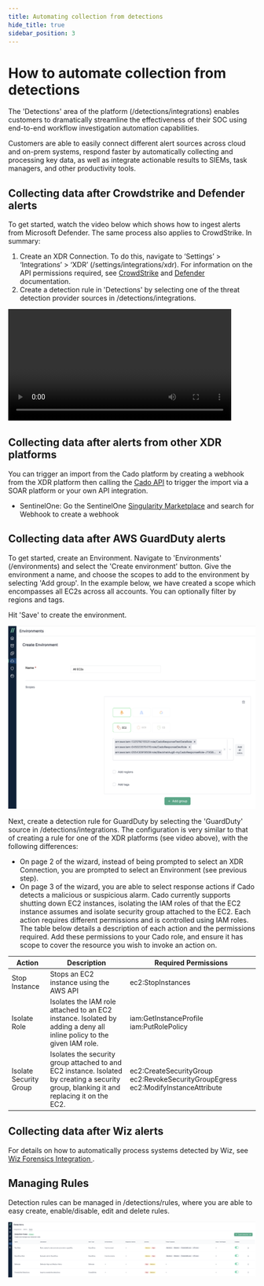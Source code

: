 ```yaml
---
title: Automating collection from detections
hide_title: true
sidebar_position: 3
---
```


# How to automate collection from detections

The 'Detections' area of the platform (/detections/integrations) enables customers to dramatically streamline the effectiveness of their SOC using end-to-end workflow investigation automation capabilities.

Customers are able to easily connect different alert sources across cloud and on-prem systems, respond faster by automatically collecting and processing key data, as well as integrate actionable results to SIEMs, task managers, and other productivity tools.

## Collecting data after Crowdstrike and Defender alerts

To get started, watch the video below which shows how to ingest alerts from Microsoft Defender. The same process also applies to CrowdStrike. In summary:

1. Create an XDR Connection. To do this, navigate to ‘Settings’ > ‘Integrations’ > ‘XDR’ (/settings/integrations/xdr). For information on the API permissions required, see [CrowdStrike](/cado/integrations/xdr/crowdstrike) and [Defender](/cado/integrations/xdr/defender) documentation.
2. Create a detection rule in 'Detections' by selecting one of the threat detection provider sources in /detections/integrations.

<video src="/img/detections-set-up.mp4" controls width="90%"></video>

## Collecting data after alerts from other XDR platforms
You can trigger an import from the Cado platform by creating a webhook from the XDR platform then calling the [Cado API](/cado/integrations/api-overview) to trigger the import via a SOAR platform or your own API integration.

* SentinelOne: Go the SentinelOne [Singularity Marketplace](https://www.sentinelone.com/partners/singularity-marketplace/) and search for Webhook to create a webhook

## Collecting data after AWS GuardDuty alerts

To get started, create an Environment. Navigate to 'Environments' (/environments) and select the 'Create environment' button. Give the environment a name, and choose the scopes to add to the environment by selecting 'Add group'. In the example below, we have created a scope which encompasses all EC2s across all accounts. You can optionally filter by regions and tags.

Hit 'Save' to create the environment.

![Create Environments](/img/environments-create.png)

Next, create a detection rule for GuardDuty by selecting the 'GuardDuty' source in /detections/integrations. The configuration is very similar to that of creating a rule for one of the XDR platforms (see video above), with the following differences:

* On page 2 of the wizard, instead of being prompted to select an XDR Connection, you are prompted to select an Environment (see previous step).
* On page 3 of the wizard, you are able to select response actions if Cado detects a malicious or suspicious alarm. Cado currently supports shutting down EC2 instances, isolating the IAM roles of that the EC2 instance assumes and isolate security group attached to the EC2. Each action requires different permissions and is controlled using IAM roles. The table below details a description of each action and the permissions required. Add these permissions to your Cado role, and ensure it has scope to cover the resource you wish to invoke an action on.

| Action | Description | Required Permissions
| -------- | ----------- | ----------|
| Stop Instance | Stops an EC2 instance using the AWS API | ec2:StopInstances |
| Isolate Role | Isolates the IAM role attached to an EC2 instance. Isolated by adding a deny all inline policy to the given IAM role. | iam:GetInstanceProfile iam:PutRolePolicy |
| Isolate Security Group |  Isolates the security group attached to and EC2 instance. Isolated by creating a security group, blanking it and replacing it on the EC2. | ec2:CreateSecurityGroup ec2:RevokeSecurityGroupEgress ec2:ModifyInstanceAttribute |

## Collecting data after Wiz alerts
For details on how to automatically process systems detected by Wiz, see [Wiz Forensics Integration
](/cado/integrations/cnapp/wiz).

## Managing Rules ##

Detection rules can be managed in /detections/rules, where you are able to easy create, enable/disable, edit and delete rules.

![Manage Rules](/img/detections-rules.png)
